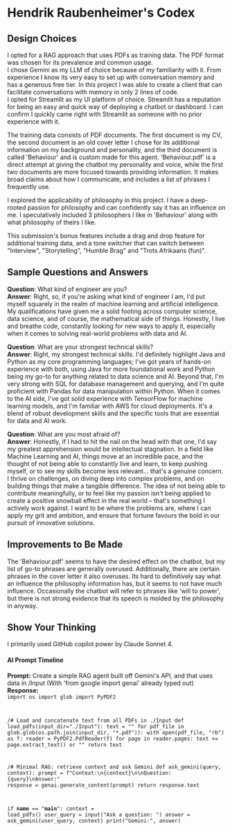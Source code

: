 # Hendrik Raubenheimer's Codex

## Design Choices

I opted for a RAG approach that uses PDFs as training data. The PDF format was chosen for its prevalence and common usage. \
I chose Gemini as my LLM of choice because of my familiarity with it. From experience I know its very easy to set up with conversation memory and has a generous free tier. In this project I was able to create a client that can facilitate conversations with memory in only 2 lines of code. \
I opted for Streamlit as my UI platform of choice. Streamlit has a reputation for being an easy and quick way of deploying a chatbot or dashboard. I can confirm I quickly came right with Streamlit as someone with no prior experience with it.

The training data consists of PDF documents. The first document is my CV, the second document is an old cover letter I chose for its additional information on my background and personality, and the third document is called 'Behaviour' and is custom made for this agent. 'Behaviour.pdf' is a direct attempt at giving the chatbot my personality and voice, while the first two documents are more focused towards providing information. It makes broad claims about how I communicate, and includes a list of phrases I frequently use. 

I explored the applicability of philosophy in this project. I have a deep-rooted passion for philosophy and can confidently say it has an influence on me. I speculatively included 3 philosophers I like in 'Behaviour' along with what philosophy of theirs I like.

This submission's bonus features include a drag and drop feature for additional training data, and a tone switcher that can switch between "Interview", "Storytelling", "Humble Brag" and "Trots Afrikaans (fun)".

## Sample Questions and Answers

**Question**: What kind of engineer are you? \
**Answer**: Right, so, if you're asking what kind of engineer I am, I'd put myself squarely in the realm of machine learning and artificial intelligence. My qualifications have given me a solid footing across computer science, data science, and of course, the mathematical side of things. Honestly, I live and breathe code, constantly looking for new ways to apply it, especially when it comes to solving real-world problems with data and AI.

**Question**: What are your strongest technical skills? \
**Answer**: Right, my strongest technical skills. I'd definitely highlight Java and Python as my core programming languages; I've got years of hands-on experience with both, using Java for more foundational work and Python being my go-to for anything related to data science and AI.
Beyond that, I'm very strong with SQL for database management and querying, and I'm quite proficient with Pandas for data manipulation within Python. When it comes to the AI side, I've got solid experience with TensorFlow for machine learning models, and I'm familiar with AWS for cloud deployments.
It's a blend of robust development skills and the specific tools that are essential for data and AI work.

**Question**: What are you most afraid of? \
**Answer**: Honestly, if I had to hit the nail on the head with that one, I'd say my greatest apprehension would be intellectual stagnation. In a field like Machine Learning and AI, things move at an incredible pace, and the thought of not being able to constantly live and learn, to keep pushing myself, or to see my skills become less relevant... that's a genuine concern.
I thrive on challenges, on diving deep into complex problems, and on building things that make a tangible difference. The idea of not being able to contribute meaningfully, or to feel like my passion isn't being applied to create a positive snowball effect in the real world – that's something I actively work against. I want to be where the problems are, where I can apply my grit and ambition, and ensure that fortune favours the bold in our pursuit of innovative solutions.

## Improvements to Be Made

The 'Behaviour.pdf' seems to have the desired effect on the chatbot, but my list of go-to phrases are generally overused. Additionally, there are certain phrases in the cover letter it also overuses. Its hard to definitively say what an influence the philosophy information has, but it seems to not have much influence. Occasionally the chatbot will refer to phrases like 'will to power', but there is not strong evidence that its speech is molded by the philosophy in anyway.

## Show Your Thinking

I primarily used GitHub copilot power by Claude Sonnet 4.

#### AI Prompt Timeline

**Prompt:** Create a simple RAG agent built off Gemini's API, and that uses data in /Input (With 'from google import genai' already typed out) \
**Response:** \
<code>import os
import glob
import PyPDF2

/# Load and concatenate text from all PDFs in ./Input
def load_pdfs(input_dir="./Input"):
    text = ""
    for pdf_file in glob.glob(os.path.join(input_dir, "*.pdf")):
        with open(pdf_file, "rb") as f:
            reader = PyPDF2.PdfReader(f)
            for page in reader.pages:
                text += page.extract_text() or ""
    return text

/# Minimal RAG: retrieve context and ask Gemini
def ask_gemini(query, context):
    prompt = f"Context:\n{context}\n\nQuestion: {query}\nAnswer:"
    response = genai.generate_content(prompt)
    return response.text

if __name__ == "__main__":
    context = load_pdfs()
    user_query = input("Ask a question: ")
    answer = ask_gemini(user_query, context)
    print("Gemini:", answer)</code>

